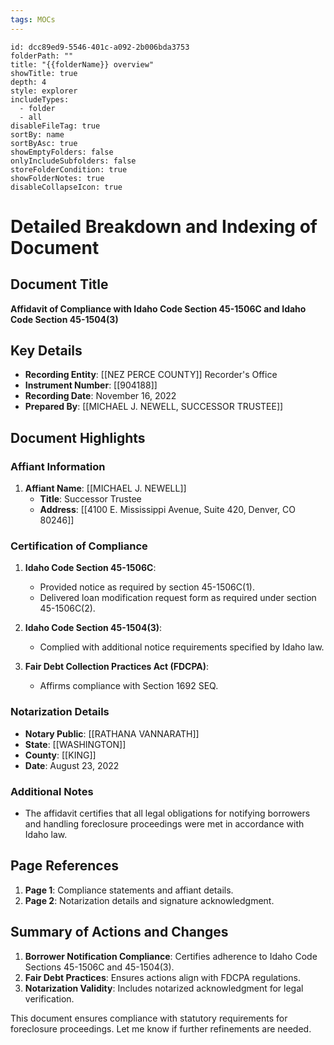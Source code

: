 ```yaml
---
tags: MOCs
---
```

```folder-overview
id: dcc89ed9-5546-401c-a092-2b006bda3753
folderPath: ""
title: "{{folderName}} overview"
showTitle: true
depth: 4
style: explorer
includeTypes:
  - folder
  - all
disableFileTag: true
sortBy: name
sortByAsc: true
showEmptyFolders: false
onlyIncludeSubfolders: false
storeFolderCondition: true
showFolderNotes: true
disableCollapseIcon: true
```

# Detailed Breakdown and Indexing of Document

## Document Title
**Affidavit of Compliance with Idaho Code Section 45-1506C and Idaho Code Section 45-1504(3)**

## Key Details
- **Recording Entity**: [[NEZ PERCE COUNTY]] Recorder's Office
- **Instrument Number**: [[904188]]
- **Recording Date**: November 16, 2022
- **Prepared By**: [[MICHAEL J. NEWELL, SUCCESSOR TRUSTEE]]

## Document Highlights

### Affiant Information
1. **Affiant Name**: [[MICHAEL J. NEWELL]]
   - **Title**: Successor Trustee
   - **Address**: [[4100 E. Mississippi Avenue, Suite 420, Denver, CO 80246]]

### Certification of Compliance
1. **Idaho Code Section 45-1506C**:
   - Provided notice as required by section 45-1506C(1).
   - Delivered loan modification request form as required under section 45-1506C(2).

2. **Idaho Code Section 45-1504(3)**:
   - Complied with additional notice requirements specified by Idaho law.

3. **Fair Debt Collection Practices Act (FDCPA)**:
   - Affirms compliance with Section 1692 SEQ.

### Notarization Details
- **Notary Public**: [[RATHANA VANNARATH]]
- **State**: [[WASHINGTON]]
- **County**: [[KING]]
- **Date**: August 23, 2022

### Additional Notes
- The affidavit certifies that all legal obligations for notifying borrowers and handling foreclosure proceedings were met in accordance with Idaho law.

## Page References
1. **Page 1**: Compliance statements and affiant details.
2. **Page 2**: Notarization details and signature acknowledgment.

## Summary of Actions and Changes
1. **Borrower Notification Compliance**: Certifies adherence to Idaho Code Sections 45-1506C and 45-1504(3).
2. **Fair Debt Practices**: Ensures actions align with FDCPA regulations.
3. **Notarization Validity**: Includes notarized acknowledgment for legal verification.

This document ensures compliance with statutory requirements for foreclosure proceedings. Let me know if further refinements are needed.